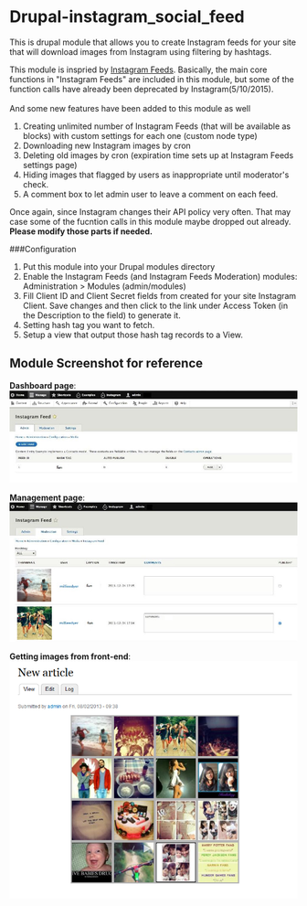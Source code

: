 # Drupal-instagram_social_feed
This is drupal module that allows you to create Instagram feeds for your site that will download images from Instagram using filtering by hashtags.  

This module is inspried by <a href="https://www.drupal.org/project/instagram_feeds" target="_blank">Instagram Feeds</a>. 
Basically, the main core functions in "Instagram Feeds" are included in this module, but some of the function calls have already been deprecated by Instagram(5/10/2015).<br/><br/>
And some new features have been added to this module as well<br/>
1. Creating unlimited number of Instagram Feeds (that will be available as blocks) with custom settings for each one (custom node type)<br/>
2. Downloading new Instagram images by cron<br/>
3. Deleting old images by cron (expiration time sets up at Instagram Feeds settings page)<br/>
4. Hiding images that flagged by users as inappropriate until moderator's check.<br/>
5. A comment box to let admin user to leave a comment on each feed.<br/>

Once again, since Instagram changes their API policy very often. That may case some of the fucntion calls in this module maybe dropped out already.<br/>
**Please modify those parts if needed.**

###Configuration
1. Put this module into your Drupal modules directory
2. Enable the Instagram Feeds (and Instagram Feeds Moderation) modules: Administration > Modules (admin/modules)
3. Fill Client ID and Client Secret fields from created for your site Instagram Client. Save changes and then click to the link under Access Token (in the Description to the field) to generate it.
4. Setting hash tag you want to fetch.
5. Setup a view that output those hash tag records to a View.

Module Screenshot for reference
---
**Dashboard page**:<br/>
![Dashboard page](https://github.com/saitai0802/Drupal-instagram_social_feed/blob/master/img/Step1.JPG)

**Management page**:<br/>
![Management page](https://github.com/saitai0802/Drupal-instagram_social_feed/blob/master/img/Step2.JPG)

**Getting images from front-end**:<br/>
![Front-end](https://github.com/saitai0802/Drupal-instagram_social_feed/blob/master/img/Step3.png)
